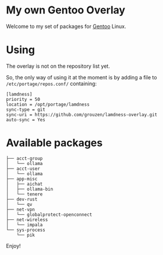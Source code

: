 # My own Gentoo Overlay

Welcome to my set of packages for [Gentoo](https://www.gentoo.org/) Linux.

# Using

The overlay is not on the repository list yet.

So, the only way of using it at the moment is by adding a file to `/etc/portage/repos.conf/` containing:
```
[lamdness]
priority = 50
location = /opt/portage/lamdness
sync-type = git
sync-uri = https://github.com/grouzen/lamdness-overlay.git
auto-sync = Yes
```

# Available packages

```
├── acct-group
│   └── ollama
├── acct-user
│   └── ollama
├── app-misc
│   ├── aichat
│   ├── ollama-bin
│   └── tenere
├── dev-rust
│   └── qv
├── net-vpn
│   └── globalprotect-openconnect
├── net-wireless
│   └── impala
└── sys-process
    └── pik
```

Enjoy!

